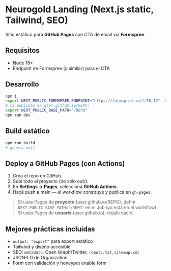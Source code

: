 # Neurogold Landing (Next.js static, Tailwind, SEO)

Sitio estático para **GitHub Pages** con CTA de email via **Formspree**.

## Requisitos
- Node 18+
- Endpoint de Formspree (o similar) para el CTA

## Desarrollo
```bash
npm i
export NEXT_PUBLIC_FORMSPREE_ENDPOINT="https://formspree.io/f/TU_ID"  # cambia TU_ID
# si publicás en user.github.io/REPO:
export NEXT_PUBLIC_BASE_PATH="/REPO"
npm run dev
```

## Build estático
```bash
npm run build
# genera out/
```

## Deploy a GitHub Pages (con Actions)
1. Crea el repo en GitHub.
2. Subí todo el proyecto (no solo out/).
3. En **Settings → Pages**, seleccioná **GitHub Actions**.
4. Hacé push a main — el workflow construye y publica en `gh-pages`.

> Si usás Pages de **proyecto** (user.github.io/REPO), definí `NEXT_PUBLIC_BASE_PATH="/REPO"` en el Job (ya está en el workflow).  
> Si usás Pages de **usuario** (user.github.io), dejalo vacío.

## Mejores prácticas incluidas
- `output: "export"` para export estático
- Tailwind y diseño accesible
- SEO: `metadata`, Open Graph/Twitter, `robots.txt`, `sitemap.xml`
- JSON-LD de Organization
- Form con validación y honeypot
enable form
